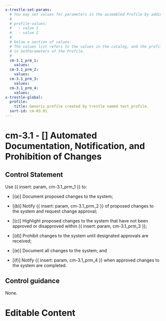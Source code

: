 ```yaml
---
x-trestle-set-params:
  # You may set values for parameters in the assembled Profile by adding
  #
  # profile-values:
  #   - value 1
  #   - value 2
  #
  # below a section of values:
  # The values list refers to the values in the catalog, and the profile-values represent values
  # in SetParameters of the Profile.
  #
  cm-3.1_prm_1:
    values:
  cm-3.1_prm_2:
    values:
  cm-3.1_prm_3:
    values:
  cm-3.1_prm_4:
    values:
x-trestle-global:
  profile:
    title: Generic profile created by trestle named test_profile.
  sort-id: cm-03.01
---
```


# cm-3.1 - \[\] Automated Documentation, Notification, and Prohibition of Changes

## Control Statement

Use {{ insert: param, cm-3.1_prm_1 }} to:

- \[(a)\] Document proposed changes to the system;

- \[(b)\] Notify {{ insert: param, cm-3.1_prm_2 }} of proposed changes to the system and request change approval;

- \[(c)\] Highlight proposed changes to the system that have not been approved or disapproved within {{ insert: param, cm-3.1_prm_3 }};

- \[(d)\] Prohibit changes to the system until designated approvals are received;

- \[(e)\] Document all changes to the system; and

- \[(f)\] Notify {{ insert: param, cm-3.1_prm_4 }} when approved changes to the system are completed.

## Control guidance

None.

# Editable Content

<!-- Make additions and edits below -->
<!-- The above represents the contents of the control as received by the profile, prior to additions. -->
<!-- If the profile makes additions to the control, they will appear below. -->
<!-- The above markdown may not be edited but you may edit the content below, and/or introduce new additions to be made by the profile. -->
<!-- If there is a yaml header at the top, parameter values may be edited. Use --set-parameters to incorporate the changes during assembly. -->
<!-- The content here will then replace what is in the profile for this control, after running profile-assemble. -->
<!-- The current profile has no added parts for this control, but you may add new ones here. -->
<!-- Each addition must have a heading either of the form ## Control my_addition_name -->
<!-- or ## Part a. (where the a. refers to one of the control statement labels.) -->
<!-- "## Control" parts are new parts added after the statement part. -->
<!-- "## Part" parts are new parts added into the top-level statement part with that label. -->
<!-- Subparts may be added with nested hash levels of the form ### My Subpart Name -->
<!-- underneath the parent ## Control or ## Part being added -->
<!-- See https://ibm.github.io/compliance-trestle/tutorials/ssp_profile_catalog_authoring/ssp_profile_catalog_authoring for guidance. -->
